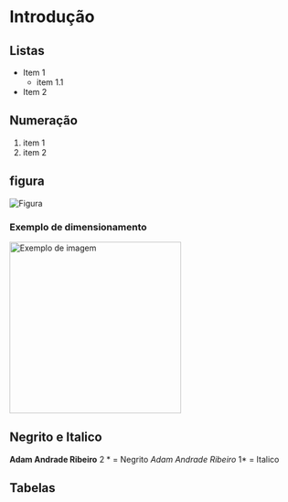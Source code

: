 # Introdução

## Listas
- Item 1
  - item 1.1
- Item 2
## Numeração
1. item 1
2. item 2

## figura
![Figura](https://blogger.googleusercontent.com/img/b/R29vZ2xl/AVvXsEgkCZ4EKHZnIvr-f0JX0Wor88uaHmdH5aqP_Y0Jm_e5I8OrtxTQcJHdV6YIv4D_4ECeWErY9ymA4HsNE6aJ3RuekYbo3t9Na6pNEv8bSlPZ6GrMgpJjc-dpzRV_da4WViUOXHw9pMdDqD8/s1600/droopy.jpg)
### Exemplo de dimensionamento
<img src="https://blogger.googleusercontent.com/img/b/R29vZ2xl/AVvXsEgkCZ4EKHZnIvr-f0JX0Wor88uaHmdH5aqP_Y0Jm_e5I8OrtxTQcJHdV6YIv4D_4ECeWErY9ymA4HsNE6aJ3RuekYbo3t9Na6pNEv8bSlPZ6GrMgpJjc-dpzRV_da4WViUOXHw9pMdDqD8/s1600/droopy.jpg" alt="Exemplo de imagem" width="300">

## Negrito e Italico

**Adam Andrade Ribeiro** 2 * = Negrito
*Adam Andrade Ribeiro* 1* = Italico

## Tabelas
